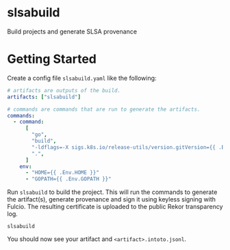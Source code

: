 # slsabuild

Build projects and generate SLSA provenance

# Getting Started

Create a config file `slsabuild.yaml` like the following:

```yaml
# artifacts are outputs of the build.
artifacts: ["slsabuild"]

# commands are commands that are run to generate the artifacts.
commands:
  - command:
      [
        "go",
        "build",
        "-ldflags=-X sigs.k8s.io/release-utils/version.gitVersion={{ .Env.VERSION }}",
        ".",
      ]
    env:
      - "HOME={{ .Env.HOME }}"
      - "GOPATH={{ .Env.GOPATH }}"
```

Run `slsabuild` to build the project. This will run the commands to generate the
artifact(s), generate provenance and sign it using keyless signing with Fulcio.
The resulting certificate is uploaded to the public Rekor transparency log.

```
slsabuild
```

You should now see your artifact and `<artifact>.intoto.jsonl`.
